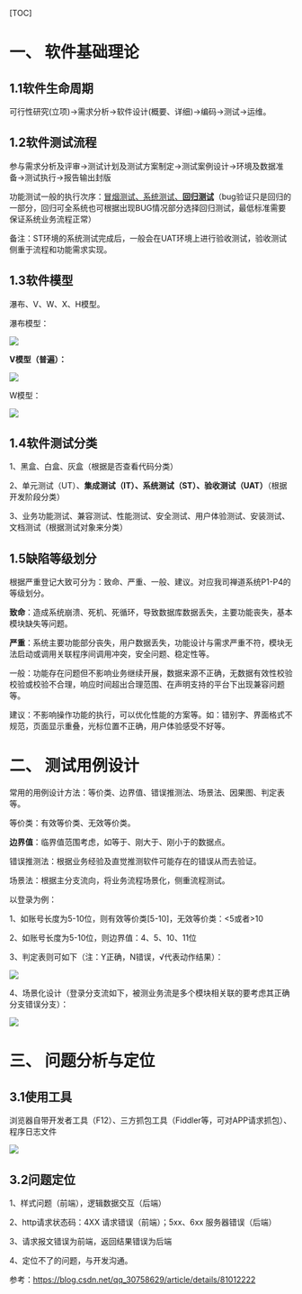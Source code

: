 [TOC]



# 一、 软件基础理论

## 1.1软件生命周期

可行性研究(立项)->需求分析->软件设计(概要、详细)->编码->测试->运维。

## 1.2软件测试流程

参与需求分析及评审->测试计划及测试方案制定->测试案例设计->环境及数据准备->测试执行->报告输出封版

功能测试一般的执行次序：<u>冒烟测试、系统测试、**回归测试**</u>（bug验证只是回归的一部分，回归可全系统也可根据出现BUG情况部分选择回归测试，最低标准需要保证系统业务流程正常）

备注：ST环境的系统测试完成后，一般会在UAT环境上进行验收测试，验收测试侧重于流程和功能需求实现。



## 1.3软件模型

瀑布、V、W、X、H模型。

瀑布模型：

![](assets/瀑布模型.png)

**V模型（普遍）：**

![](assets/V模型.png)

W模型：

![](assets/W模型.png)

## 1.4软件测试分类

1、黑盒、白盒、灰盒（根据是否查看代码分类）

2、单元测试（UT）、**集成测试（IT）、系统测试（ST）、验收测试（UAT）**（根据开发阶段分类）

3、业务功能测试、兼容测试、性能测试、安全测试、用户体验测试、安装测试、文档测试（根据测试对象来分类）

## 1.5缺陷等级划分

根据严重登记大致可分为：致命、严重、一般、建议。对应我司禅道系统P1-P4的等级划分。

**致命**：造成系统崩溃、死机、死循环，导致数据库数据丢失，主要功能丧失，基本模块缺失等问题。

**严重**：系统主要功能部分丧失，用户数据丢失，功能设计与需求严重不符，模块无法启动或调用关联程序间调用冲突，安全问题、稳定性等。

一般：功能存在问题但不影响业务继续开展，数据来源不正确，无数据有效性校验校验或校验不合理，响应时间超出合理范围、在声明支持的平台下出现兼容问题等。

建议：不影响操作功能的执行，可以优化性能的方案等。如：错别字、界面格式不规范，页面显示重叠，光标位置不正确，用户体验感受不好等。

# 二、 测试用例设计

常用的用例设计方法：等价类、边界值、错误推测法、场景法、因果图、判定表等。

等价类：有效等价类、无效等价类。

**边界值**：临界值范围考虑，如等于、刚大于、刚小于的数据点。

错误推测法：根据业务经验及直觉推测软件可能存在的错误从而去验证。

场景法：根据主分支流向，将业务流程场景化，侧重流程测试。

以登录为例：

1、如账号长度为5-10位，则有效等价类[5-10]，无效等价类：<5或者>10

2、如账号长度为5-10位，则边界值：4、5、10、11位

3、判定表则可如下（注：Y正确，N错误，√代表动作结果）：

![](assets/判断表-设计案例.png)

4、场景化设计（登录分支流如下，被测业务流是多个模块相关联的要考虑其正确分支错误分支）：

![](assets/场景化-设计案例.png)

# 三、 问题分析与定位

## 3.1使用工具

浏览器自带开发者工具（F12）、三方抓包工具（Fiddler等，可对APP请求抓包）、程序日志文件

![](assets/F12工具调试.png)

## 3.2问题定位

1、样式问题（前端），逻辑数据交互（后端）

2、http请求状态码：4XX 请求错误（前端）；5xx、6xx 服务器错误（后端）

3、请求报文错误为前端，返回结果错误为后端

4、定位不了的问题，与开发沟通。

参考：https://blog.csdn.net/qq_30758629/article/details/81012222

 